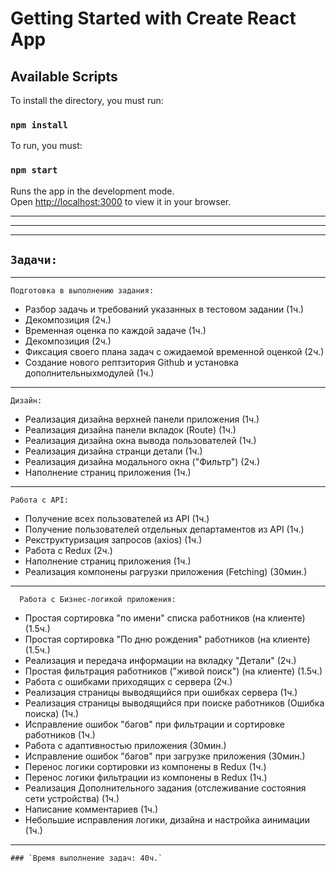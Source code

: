 # Getting Started with Create React App

## Available Scripts

To install the directory, you must run:

### `npm install`

To run, you must:

### `npm start`

Runs the app in the development mode.\
Open [http://localhost:3000](http://localhost:3000) to view it in your browser.

---

---

---

## `Задачи:`

---

    Подготовка в выполнению задания:

- Разбор задачь и требований указанных в тестовом задании (1ч.)
- Декомпозиция (2ч.)
- Временная оценка по каждой задаче (1ч.)
- Декомпозиция (2ч.)
- Фиксация своего плана задач с ожидаемой временной оценкой (2ч.)
- Создание нового рептзитория Github и установка дополнительныхмодулей (1ч.)

---

    Дизайн:

- Реализация дизайна верхней панели приложения (1ч.)
- Реализация дизайна панели вкладок (Route) (1ч.)
- Реализация дизайна окна вывода пользователей (1ч.)
- Реализация дизайна странци детали (1ч.)
- Реализация дизайна модального окна ("Фильтр") (2ч.)
- Наполнение страниц приложения (1ч.)

---

    Работа с API:

- Получение всех пользователей из API (1ч.)
- Получение пользователей отдельных департаментов из API (1ч.)
- Рекструктуризация запросов (axios) (1ч.)
- Работа с Redux (2ч.)
- Наполнение страниц приложения (1ч.)
- Реализация компонены рагрузки приложения (Fetching) (30мин.)

---

      Работа с Бизнес-логикой приложения:

- Простая сортировка "по имени" списка работников (на клиенте) (1.5ч.)
- Простая сортировка "По дню рождения" работников (на клиенте) (1.5ч.)
- Реализация и передача информации на вкладку "Детали" (2ч.)
- Простая фильтрация работников ("живой поиск") (на клиенте) (1.5ч.)
- Работа с ошибками приходящих с сервера (2ч.)
- Реализация страницы выводящийся при ошибках сервера (1ч.)
- Реализация страницы выводящийся при поиске работников (Ошибка поиска) (1ч.)
- Исправление ошибок "багов" при фильтрации и сортировке работников (1ч.)
- Работа с адаптивностью приложения (30мин.)
- Исправление ошибок "багов" при загрузке приложения (30мин.)
- Перенос логики сортировки из компонены в Redux (1ч.)
- Перенос логики фильтрации из компонены в Redux (1ч.)
- Реализация Дополнительного задания (отслеживание состояния сети устройства) (1ч.)
- Написание комментариев (1ч.)
- Небольшие исправления логики, дизайна и настройка аинимации (1ч.)

---

    ### `Время выполнение задач: 40ч.`